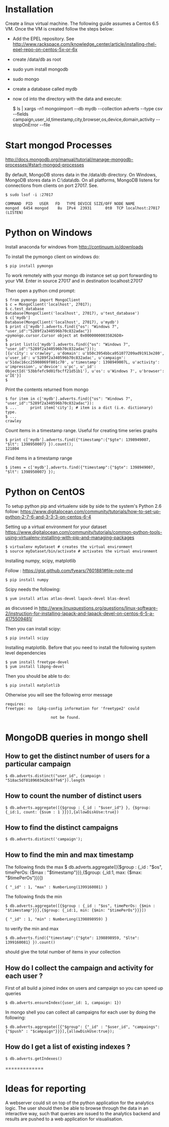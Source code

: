 # Installation
Create a linux virtual machine. The following guide assumes a Centos 6.5 VM.
Once the VM is created follow the steps below:
- Add the EPEL repository. See http://www.rackspace.com/knowledge_center/article/installing-rhel-epel-repo-on-centos-5x-or-6x
- create /data/db as root
- sudo yum install mongodb
- sudo mongo
- create a database called mydb

- now cd into the directory with the data and execute:


    $ ls | xargs -n1 mongoimport --db mydb --collection adverts --type csv --fields campaign,user_id,timestamp,city,browser,os,device,domain,activity  --stopOnError --file

# Start mongod Processes 

http://docs.mongodb.org/manual/tutorial/manage-mongodb-processes/#start-mongod-processes

By default, MongoDB stores data in the /data/db directory. On Windows, MongoDB stores data in C:\data\db. On all platforms, MongoDB listens for connections from clients on port 27017.
See.
    
    $ sudo lsof -i :27017

	COMMAND  PID   USER   FD   TYPE DEVICE SIZE/OFF NODE NAME
	mongod  6454 mongod    8u  IPv4  23931      0t0  TCP localhost:27017 (LISTEN)

# Python on Windows
Install anaconda for windows from
http://continuum.io/downloads

To install the pymongo client on windows do:

	$ pip install pymongo

To work remotely with your mongo db instance set up port forwarding to your VM. Enter in source 27017 and in destination localhost:27017

Then open a python cmd prompt:

	$ from pymongo import MongoClient
	$ c = MongoClient('localhost', 27017);
	$ c.test_database
    Database(MongoClient('localhost', 27017), u'test_database')
	$ c['mydb']
    Database(MongoClient('localhost', 27017), u'mydb')
	$ print c['mydb'].adverts.find({"os": "Windows 7", "user_id":"5289f2a340596b70c832adac"})
    <pymongo.cursor.Cursor object at 0x00000000035826D8>
	$ 
	$ print list(c['mydb'].adverts.find({"os": "Windows 7", "user_id":"5289f2a340596b70c832adac"}));
    [{u'city': u'crawley', u'domain': u'b50c3954bbca951077209ad91913e280', u'user_id': u'5289f2a340596b70c832adac', u'campaign': u'51dac16cc25908069f801c70', u'timestamp': 1398949007L, u'activity': u'impression', u'device': u'pc', u'_id': ObjectId('53bbfefc9d01fbcff21d51b1'), u'os': u'Windows 7', u'browser': u'IE'}]
	$ 

Print the contents returned from mongo

	$ for item in c['mydb'].adverts.find({"os": "Windows 7", "user_id":"5289f2a340596b70c832adac"}):
	$ ...      print item['city']; # item is a dict (i.e. dictionary) type. 
	$ ...
	crawley

Count items in a timestamp range. Useful for creating time series graphs

	$ print c['mydb'].adverts.find({"timestamp":{"$gte": 1398949007, "$lt": 1398950007} }).count();
    121804

Find items in a timestamp range

	$ items = c['mydb'].adverts.find({"timestamp":{"$gte": 1398949007, "$lt": 1398950007} });


# Python on CentOS
To setup python pip and virtualenv side by side to the system's Python 2.6 follow:
https://www.digitalocean.com/community/tutorials/how-to-set-up-python-2-7-6-and-3-3-3-on-centos-6-4

Setting up a virtual environment for your dataset
https://www.digitalocean.com/community/tutorials/common-python-tools-using-virtualenv-installing-with-pip-and-managing-packages

    $ virtualenv myDataset # creates the virtual environment
    $ source myDataset/bin/activate # activates the virtual environment

Installing numpy, scipy, matplotlib

Follow : https://gist.github.com/fyears/7601881#file-note-md

    $ pip install numpy

Scipy needs the following:

    $ yum install atlas atlas-devel lapack-devel blas-devel
    
as discussed in http://www.linuxquestions.org/questions/linux-software-2/instruction-for-installing-lapack-and-lapack-devel-on-centos-6-5-a-4175509481/

Then you can install scipy:

    $ pip install scipy


Installing matplotlib. Before that you need to install the following system level dependencies 

    $ yum install freetype-devel
    $ yum install libpng-devel

Then you should be able to do:

    $ pip install matplotlib
Otherwise you will see the following error message

    requires:
    freetype: no  [pkg-config information for 'freetype2' could

                        not be found.

# MongoDB queries in mongo shell

## How to get the distinct number of users for a particular campaign

    $ db.adverts.distinct("user_id", {campaign : "518ac5df0189603420c6ffe6"}).length

## How to count the number of distinct users 

    $ db.adverts.aggregate([{$group : {_id : "$user_id"} }, {$group: {_id:1, count: {$sum : 1 }}}],{allowDiskUse:true})

## How to find the distinct campaigns

    $ db.adverts.distinct('campaign');

## How to find the min and max timestamp

The following finds the max
    $ db.adverts.aggregate([{$group : {_id : "$os", timePerOs: {$max : "$timestamp"}}},{$group: {_id:1, max: {$max: "$timePerOs"}}}])

    { "_id" : 1, "max" : NumberLong(1399160081) }

The following finds the min

    $ db.adverts.aggregate([{$group : {_id : "$os", timePerOs: {$min : "$timestamp"}}},{$group: {_id:1, min: {$min: "$timePerOs"}}}])

    { "_id" : 1, "min" : NumberLong(1398898959) }

to verify the min and max 

    $ db.adverts.find({"timestamp":{"$gte": 1398898959, "$lte": 1399160081} }).count()
    
should give the total number of items in your collection

## How do I collect the campaign and activity for each user ?

First of all build a joined index on users and campaign so you can speed up queries

    $ db.adverts.ensureIndex({user_id: 1, campaign: 1})

In mongo shell you can collect all campaigns for each user by doing the following:

    $ db.adverts.aggregate([{"$group": {"_id" : "$user_id", "campaings": {"$push" : "$campaign"}}}],{allowDiskUse:true});


## How do I get a list of existing indexes ?

    $ db.adverts.getIndexes()


=============

# Ideas for reporting

A webserver could sit on top of the python application for the analytics logic. The user should then be able to browse through the data in an interactive way, such that queries are issued to the analytics backend and results are pushed to a web application for visualisation.


